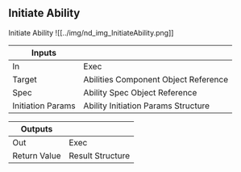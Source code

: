 ## Initiate Ability
Initiate Ability
![[../img/nd_img_InitiateAbility.png]]

|Inputs||
|--|--|
| In | Exec |
| Target | Abilities Component Object Reference |
| Spec | Ability Spec Object Reference |
| Initiation Params | Ability Initiation Params Structure |

|Outputs||
|--|--|
| Out | Exec |
| Return Value | Result Structure |
